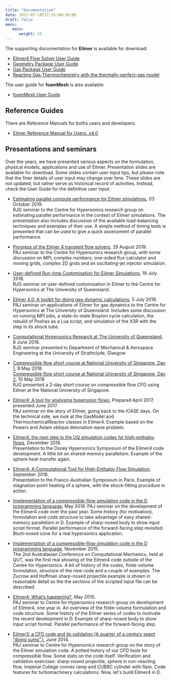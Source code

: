 ```yaml
---
title: "Documentation"
date: 2017-07-18T22:35:06+10:00
draft: false
menu:
   main:
      weight: 15
---
```


The supporting documentation for **Eilmer** is available for download:

- [Eilmer4 Flow Solver User Guide](/pdfs/eilmer-user-guide.pdf)
- [Geometry Package User Guide](/pdfs/geometry-user-guide.pdf)
- [Gas Package User Guide](/pdfs/gas-user-guide.pdf)
- [Reacting Gas Thermochemistry with the thermally-perfect-gas model](/pdfs/reacting-gas-guide.pdf)

The user guide for **foamMesh** is also available:

- [foamMesh User Guide](/pdfs/foammesh-user-guide.pdf)

Reference Guides
----------------
There are Reference Manuals for boths users and developers:

- [Eilmer Reference Manual for Users, v4.0](/html/users-reference-manual.html)



Presentations and seminars
--------------------------

Over the years, we have presented various aspects on the formulation,
physical models, applications and use of Eilmer. Presentation slides
are available for download. Some slides contain user input tips, but please note
that the finer details of user input may change over time.
These slides are not updated, but rather serve as historical record of activities.
Instead, check the User Guide for the definitive user input.

- [Estimating parallel compute performance for Eilmer simulations](/pdfs/cfh-seminar-oct-2019.pdf), 03 October 2019.  
  RJG seminar to the Centre for Hypersonics research group on estimating
  parallel performance in the context of Eilmer simulations.
  The presentation also includes discussion of the available
  load-balancing techniques and examples of their use.
  A simple method of timing tests is presented that can be used
  to give a quick assessment of parallel performance.

- [Progress of the Eilmer 4 transient flow solvers](/pdfs/eilmer-talk-pj-aug-2019.pdf), 29 August 2019.  
  PAJ seminar to the Centre for Hypersonics research group, with some discussion on MPI, complex numbers,
  one-sided flux calculator and moving grids,
  complex 2D grids and an oscillating-jet injector simulation.
  
- [User-defined Run-time Customisation for Eilmer Simulations](/pdfs/cfh-seminar-jul-2018.pdf), 19 July 2018.    
  RJG seminar on user-defined customisation in Eilmer to the Centre for Hypersonics at The University of Queensland.

- [Eilmer 4.0: A toolkit for doing gas-dynamic calculations](/pdfs/eilmer-talk-pj-july-2018.pdf), 5 July 2018.  
  PAJ seminar on applications of Eilmer for gas dynamics to the Centre for Hypersonics at The University of Queensland.
  Includes some discussion on running MPI jobs, a state-to-state Brayton cycle calculation,
  the rebuild of Poshax as a Lua script,
  and simulation of the X3R with the step in its shock tube.

- [Computational Hypersonics Research at The University of Queensland](/pdfs/rjg-seminar-strathclyde-2018-06-08.pdf), 8 June 2018.  
  RJG seminar presented to Department of Mechanical & Aerospace Engineering at the University of Strathclyde, Glasgow

- [Compressible flow short course at National University of Singapore, Day 1](/pdfs/nus-short-course-on-eilmer-day-1.pdf), 9 May 2018  
  [Compressible flow short course at National University of Singapore, Day 2](/pdfs/nus-short-course-on-eilmer-day-2.pdf), 10 May 2018  
  RJG presented a 2-day short course on compressible flow CFD using Eilmer at the National University of Singapore.

- [Eilmer4: A tool for analysing hypersonic flows](/pdfs/eilmer4-talk-pj-april-2017.pdf), Prepared April 2017, presented June 2017.  
  PAJ seminar on the story of Eilmer, going back to the ICASE days.
  On the technical side, we look at the GasModel and ThermochemicalReactor classes in Eilmer4.
  Example based on the Powers and Aslam oblique detonation wave problem.

- [Eilmer4: the next step in the UQ simulation codes for high-enthalpy flows](/pdfs/eilmer4-talk-pj-dec-2016.pdf), December 2016.  
  Presentation to the Osney Hypersonics Symposium of the Eilmer4 code development.
  A little bit on shared-memory parallelism.
  Example of the sphere heat-transfer again.
  
- [Eilmer4: A Computational Tool for High-Enthalpy Flow Simulation](/pdfs/eilmer4-talk-pj-sep-2016.pdf), September 2016.  
  Presentation to the Franco-Australian Symposium in Paris.
  Example of stagnation-point heating of a sphere, with the shock-fitting procedure in action.

- [Implementation of a compressible-flow simulation code in the D programming language](/pdfs/eilmer4-talk-pj-may-2016.pdf), May 2016.
  PAJ seminar on the development of the Eilmer4 code over the past year.
  Some history (for motivation), formulation and code structure to take advantage of easy shared-memory parallelism in D.
  Example of sharp-nosed body to show input script format.
  Parallel performance of the forward-facing step revisited.
  Blunt-nosed cone for a real hypersonics application.

- [Implementation of a compressible-flow simulation code in the D programming language](/pdfs/eilmer4-talk-nov-2015.pdf), November 2015.  
  The 2nd Australasian Conference on Computational Mechanics, held at QUT,
  was the first real showing of the Eilmer4 code outside of the Centre for Hypersonics.
  A bit of history of the codes, finite-volume formulation, structure of the new code and a couple of examples.
  The Zucrow and Hoffman sharp-nosed projectile example is shown in reasonable detail
  so the the sections of the scripted input file can be described.

- [Eilmer4: What’s happening?](/pdfs/eilmer4-talk-may-2015.pdf), May 2015.  
  PAJ seminar to Centre for Hypersonics research group on development of Eilmer4, one year in.
  An overview of the finite-volume formulation and code structure.
  Some history of the Eilmer series of codes to motivate the recent development in D.
  Example of sharp-nosed body to show input script format.
  Parallel performance of the forward-facing step.

- [Eilmer3: a CFD code and its validation (A quarter of a century spent “doing sums”.)](/pdfs/eilmer3-talk-june-2014.pdf), June 2014.  
  PAJ seminar to Centre for Hypersonics research group on the story of the Eilmer simulation code.
  A potted history of our CFD tools for compressible flow.
  Some stats on the code itself.
  Verification and validation exercises: sharp-nosed projectile, sphere in non-reacting flow,
  Imperial College convex ramp and CUBRC cylinder with flare.
  Code features for turbomachinery calculations.
  Now, let's build Eilmer4 in D.
